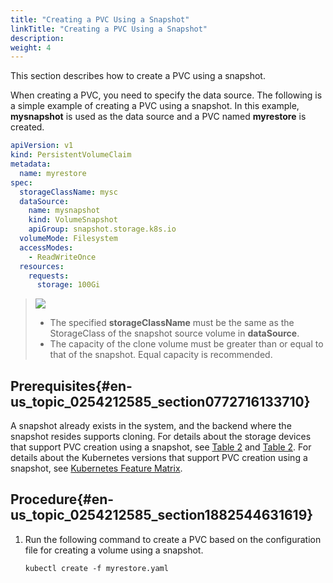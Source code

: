 ```yaml
---
title: "Creating a PVC Using a Snapshot"
linkTitle: "Creating a PVC Using a Snapshot"
description: 
weight: 4
---
```


This section describes how to create a PVC using a snapshot.

When creating a PVC, you need to specify the data source. The following is a simple example of creating a PVC using a snapshot. In this example,  **mysnapshot**  is used as the data source and a PVC named  **myrestore**  is created.

```yaml
apiVersion: v1
kind: PersistentVolumeClaim
metadata:
  name: myrestore
spec:
  storageClassName: mysc
  dataSource:
    name: mysnapshot
    kind: VolumeSnapshot
    apiGroup: snapshot.storage.k8s.io
  volumeMode: Filesystem
  accessModes:
    - ReadWriteOnce
  resources:
    requests:
      storage: 100Gi
```

>![](/css-docs/public_sys-resources/en-us/icon-notice.gif)  
>-   The specified  **storageClassName**  must be the same as the StorageClass of the snapshot source volume in  **dataSource**.
>-   The capacity of the clone volume must be greater than or equal to that of the snapshot. Equal capacity is recommended.

## Prerequisites{#en-us_topic_0254212585_section0772716133710}

A snapshot already exists in the system, and the backend where the snapshot resides supports cloning. For details about the storage devices that support PVC creation using a snapshot, see  [Table 2](/docs/compatibility-and-features/compatibility-with-huawei-enterprise-storage#table14995183994515)  and  [Table 2](/docs/compatibility-and-features/compatibility-with-huawei-distributed-storage#table175022559255). For details about the Kubernetes versions that support PVC creation using a snapshot, see  [Kubernetes Feature Matrix](/docs/compatibility-and-features/kubernetes-feature-matrix).

## Procedure{#en-us_topic_0254212585_section1882544631619}

1.  Run the following command to create a PVC based on the configuration file for creating a volume using a snapshot.

    ```
    kubectl create -f myrestore.yaml
    ```

